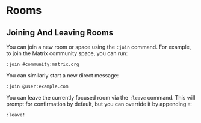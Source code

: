 # Rooms

## Joining And Leaving Rooms

You can join a new room or space using the `:join` command. For example, to
join the Matrix community space, you can run:

```
:join #community:matrix.org
```

You can similarly start a new direct message:

```
:join @user:example.com
```

You can leave the currently focused room via the `:leave` command. This will
prompt for confirmation by default, but you can override it by appending `!`:

```
:leave!
```
